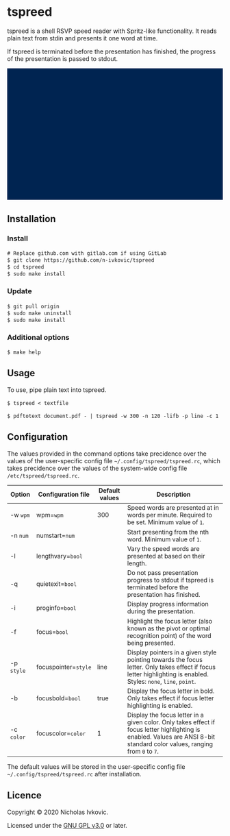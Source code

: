 # tspreed

tspreed is a shell RSVP speed reader with Spritz-like functionality. It reads plain text from stdin and presents it one word at time.

If tspreed is terminated before the presentation has finished, the progress of the presentation is passed to stdout.

![tspreed demo gif](.img/tspreed.gif)

## Installation

### Install

```
# Replace github.com with gitlab.com if using GitLab
$ git clone https://github.com/n-ivkovic/tspreed
$ cd tspreed
$ sudo make install
```

### Update

```
$ git pull origin
$ sudo make uninstall
$ sudo make install
```

### Additional options

```
$ make help
```

## Usage

To use, pipe plain text into tspreed.

```
$ tspreed < textfile
```
```	
$ pdftotext document.pdf - | tspreed -w 300 -n 120 -lifb -p line -c 1
```

## Configuration

The values provided in the command options take precidence over the values of the user-specific config file `~/.config/tspreed/tspreed.rc`, which takes precidence over the values of the system-wide config file `/etc/tspreed/tspreed.rc`.

| Option     | Configuration file   | Default values | Description |
| ---        | ---                  | ---            | ---         |
| -w `wpm`   | wpm=`wpm`            | 300            | Speed words are presented at in words per minute. Required to be set. Minimum value of `1`. |
| -n `num`   | numstart=`num`       |                | Start presenting from the nth word. Minimum value of `1`. |
| -l         | lengthvary=`bool`    |                | Vary the speed words are presented at based on their length. |
| -q         | quietexit=`bool`     |                | Do not pass presentation progress to stdout if tspreed is terminated before the presentation has finished. |
| -i         | proginfo=`bool`      |                | Display progress information during the presentation. |
| -f         | focus=`bool`         |                | Highlight the focus letter (also known as the pivot or optimal recognition point) of the word being presented. |
| -p `style` | focuspointer=`style` | line           | Display pointers in a given style pointing towards the focus letter. Only takes effect if focus letter highlighting is enabled. Styles: `none`, `line`, `point`. |
| -b         | focusbold=`bool`     | true           | Display the focus letter in bold. Only takes effect if focus letter highlighting is enabled. |
| -c `color` | focuscolor=`color`   | 1              | Display the focus letter in a given color. Only takes effect if focus letter highlighting is enabled. Values are ANSI 8-bit standard color values, ranging from `0` to `7`. |

The default values will be stored in the user-specific config file `~/.config/tspreed/tspreed.rc` after installation.

## Licence

Copyright © 2020 Nicholas Ivkovic.

Licensed under the [GNU GPL v3.0](./LICENSE) or later.
